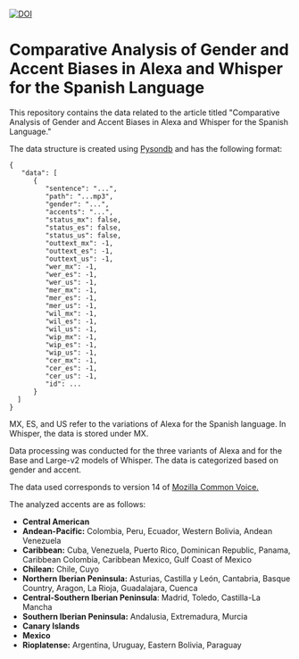 [![DOI](https://zenodo.org/badge/DOI/10.5281/zenodo.10152506.svg)](https://doi.org/10.5281/zenodo.10152506)



# Comparative Analysis of Gender and Accent Biases in Alexa and Whisper for the Spanish Language

This repository contains the data related to the article titled "Comparative Analysis of Gender and Accent Biases in Alexa and Whisper for the Spanish Language."

The data structure is created using [Pysondb](https://pypi.org/project/pysondb/) and has the following format:

```
{
   "data": [
      {
         "sentence": "...",
         "path": "...mp3",
         "gender": "...",
         "accents": "...",
         "status_mx": false,
         "status_es": false,
         "status_us": false,
         "outtext_mx": -1,
         "outtext_es": -1,
         "outtext_us": -1,
         "wer_mx": -1,
         "wer_es": -1,
         "wer_us": -1,
         "mer_mx": -1,
         "mer_es": -1,
         "mer_us": -1,
         "wil_mx": -1,
         "wil_es": -1,
         "wil_us": -1,
         "wip_mx": -1,
         "wip_es": -1,
         "wip_us": -1,
         "cer_mx": -1,
         "cer_es": -1,
         "cer_us": -1,
         "id": ...
      }
  ]
}
```

MX, ES, and US refer to the variations of Alexa for the Spanish language. In Whisper, the data is stored under MX.

Data processing was conducted for the three variants of Alexa and for the Base and Large-v2 models of Whisper. The data is categorized based on gender and accent.

The data used corresponds to version 14 of [Mozilla Common Voice.](https://commonvoice.mozilla.org)

The analyzed accents are as follows:
- **Central American**
- **Andean-Pacific:** Colombia, Peru, Ecuador, Western Bolivia, Andean Venezuela
- **Caribbean:** Cuba, Venezuela, Puerto Rico, Dominican Republic, Panama, Caribbean Colombia, Caribbean Mexico, Gulf Coast of Mexico
- **Chilean:** Chile, Cuyo
- **Northern Iberian Peninsula:** Asturias, Castilla y León, Cantabria, Basque Country, Aragon, La Rioja, Guadalajara, Cuenca
- **Central-Southern Iberian Peninsula**: Madrid, Toledo, Castilla-La Mancha
- **Southern Iberian Peninsula:** Andalusia, Extremadura, Murcia
- **Canary Islands**
- **Mexico**    
- **Rioplatense:** Argentina, Uruguay, Eastern Bolivia, Paraguay
